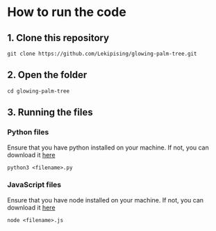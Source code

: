 # How to run the code

## 1. Clone this repository

```git clone https://github.com/Lekipising/glowing-palm-tree.git```

## 2. Open the folder

```cd glowing-palm-tree```

## 3. Running the files

### Python files
Ensure that you have python installed on your machine. If not, you can download it [here](https://www.python.org/downloads/)

```python3 <filename>.py```

### JavaScript files
Ensure that you have node installed on your machine. If not, you can download it [here](https://nodejs.org/en/download/)

```node <filename>.js```